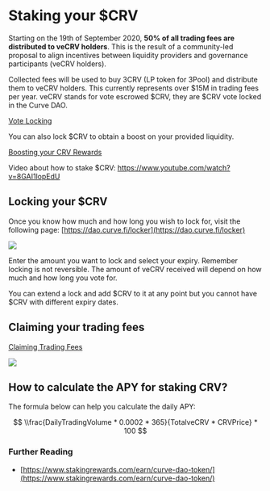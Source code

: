 # Staking your $CRV

Starting on the 19th of September 2020, **50% of all trading fees are distributed to veCRV holders**. This is the result of a community-led proposal to align incentives between liquidity providers and governance participants (veCRV holders).

Collected fees will be used to buy 3CRV (LP token for 3Pool) and distribute them to veCRV holders. This currently represents over $15M in trading fees per year. veCRV stands for vote escrowed $CRV, they are $CRV vote locked in the Curve DAO.

[Vote Locking](/governance/vote-locking-boost)

You can also lock $CRV to obtain a boost on your provided liquidity.

[Boosting your CRV Rewards](/reward-gauges/boosting-your-crv-rewards)

Video about how to stake $CRV: https://www.youtube.com/watch?v=8GAI1lopEdU

## Locking your $CRV

Once you know how much and how long you wish to lock for, visit the following page: [https://dao.curve.fi/locker](https://dao.curve.fi/locker)​

![](https://2254922201-files.gitbook.io/~/files/v0/b/gitbook-legacy-files/o/assets%2F-MFA0rQI3SzfbVFgp3Ic%2F-MFw5TRvfmVRhy6M2vA0%2F-MFwBH-2tIa-f8oEODRQ%2Fimage.png?alt=media&token=9d7166c8-4231-4996-8fe2-27c0f7f4ae66)

Enter the amount you want to lock and select your expiry. Remember locking is not reversible. The amount of veCRV received will depend on how much and how long you vote for.

You can extend a lock and add $CRV to it at any point but you cannot have $CRV with different expiry dates.

## Claiming your trading fees

[Claiming Trading Fees](/crv-token/claiming-trading-fees)

![](https://2254922201-files.gitbook.io/~/files/v0/b/gitbook-legacy-files/o/assets%2F-MFA0rQI3SzfbVFgp3Ic%2F-MHMEZ_EA6LeyKGdO6S2%2F-MHMEeq-BmYkxTrGtMfS%2Fimage.png?alt=media&token=77601d64-3bd2-487b-a338-0a96271a358f)

## How to calculate the APY for staking CRV?

The formula below can help you calculate the daily APY:

$$
\\frac{DailyTradingVolume * 0.0002 * 365}{TotalveCRV * CRVPrice} * 100
$$

### Further Reading

*   ​[https://www.stakingrewards.com/earn/curve-dao-token/](https://www.stakingrewards.com/earn/curve-dao-token/)​
